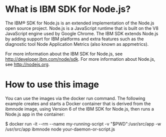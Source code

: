 # What is IBM SDK for Node.js?

The IBM® SDK for Node.js is an extended implementation of the Node.js open source project. Node.js is a JavaScript runtime that is built on the V8 JavaScript engine used by Google Chrome. The IBM SDK extends Node.js by adding support for IBM platforms and extra features such as the diagnostic tool Node Application Metrics (also known as appmetrics).

For more information about the IBM SDK for Node.js, see http://developer.ibm.com/node/sdk. For more information about Node.js, see http://nodejs.org.

# How to use this image

You can use the images via the docker run command. The following example creates and starts a Docker container that is derived from the ibmnode image, using Version 6 of the IBM SDK for Node.js, then runs a Node.js app in the container:

$ docker run -it --rm --name my-running-script -v "$PWD":/usr/src/app -w /usr/src/app ibmnode node your-daemon-or-script.js
